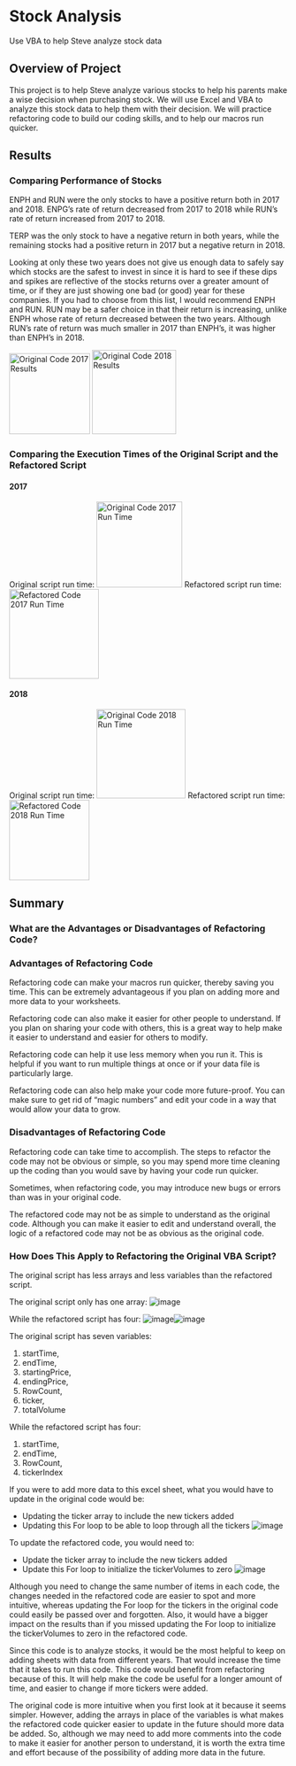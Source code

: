 # Stock Analysis
Use VBA to help Steve analyze stock data
## Overview of Project
This project is to help Steve analyze various stocks to help his parents make a wise decision when purchasing stock. We will use Excel and VBA to analyze this stock data to help them with their decision. We will practice refactoring code to build our coding skills, and to help our macros run quicker.
## Results
### Comparing Performance of Stocks
ENPH and RUN were the only stocks to have a positive return both in 2017 and 2018. ENPG’s rate of return decreased from 2017 to 2018 while RUN’s rate of return increased from 2017 to 2018. 

TERP was the only stock to have a negative return in both years, while the remaining stocks had a positive return in 2017 but a negative return in 2018.

Looking at only these two years does not give us enough data to safely say which stocks are the safest to invest in since it is hard to see if these dips and spikes are reflective of the stocks returns over a greater amount of time, or if they are just showing one bad (or good) year for these companies. If you had to choose from this list, I would recommend ENPH and RUN. RUN may be a safer choice in that their return is increasing, unlike ENPH whose rate of return decreased between the two years. Although RUN’s rate of return was much smaller in 2017 than ENPH’s, it was higher than ENPH’s in 2018.

<img width="146" alt="Original Code 2017 Results" src="https://user-images.githubusercontent.com/102273449/167485917-d89920fb-ec95-45cd-9a05-142c324f37d6.png">
<img width="152" alt="Original Code 2018 Results" src="https://user-images.githubusercontent.com/102273449/167485927-a5f3a6c2-eb9b-49b9-ba9d-2b93a68d1955.png">

### Comparing the Execution Times of the Original Script and the Refactored Script
#### 2017
Original script run time: <img width="155" alt="Original Code 2017 Run Time" src="https://user-images.githubusercontent.com/102273449/167486081-902b351d-dab3-466a-8aa8-9dd298492e8f.png">
Refactored script run time: <img width="162" alt="Refactored Code 2017 Run Time" src="https://user-images.githubusercontent.com/102273449/167486133-0c5dde90-4cfd-4f3f-ab86-e289a767dc34.png">
#### 2018
Original script run time: <img width="161" alt="Original Code 2018 Run Time" src="https://user-images.githubusercontent.com/102273449/167486196-b4e58dea-2a3c-4881-bb7c-f278970a27f6.png">
Refactored script run time: <img width="145" alt="Refactored Code 2018 Run Time" src="https://user-images.githubusercontent.com/102273449/167486219-35bf493d-14bc-4b1c-9c3b-d35d3770512f.png">
## Summary
### What are the Advantages or Disadvantages of Refactoring Code?
### Advantages of Refactoring Code
Refactoring code can make your macros run quicker, thereby saving you time. This can be extremely advantageous if you plan on adding more and more data to your worksheets.

Refactoring code can also make it easier for other people to understand. If you plan on sharing your code with others, this is a great way to help make it easier to understand and easier for others to modify.

Refactoring code can help it use less memory when you run it. This is helpful if you want to run multiple things at once or if your data file is particularly large.

Refactoring code can also help make your code more future-proof. You can make sure to get rid of “magic numbers” and edit your code in a way that would allow your data to grow.

### Disadvantages of Refactoring Code
Refactoring code can take time to accomplish. The steps to refactor the code may not be obvious or simple, so you may spend more time cleaning up the coding than you would save by having your code run quicker.

Sometimes, when refactoring code, you may introduce new bugs or errors than was in your original code.

The refactored code may not be as simple to understand as the original code. Although you can make it easier to edit and understand overall, the logic of a refactored code may not be as obvious as the original code.

### How Does This Apply to Refactoring the Original VBA Script?
The original script has less arrays and less variables than the refactored script.

The original script only has one array: ![image](https://user-images.githubusercontent.com/102273449/167486610-4000ff38-d93e-4911-90c5-941611a32206.png)

While the refactored script has four: ![image](https://user-images.githubusercontent.com/102273449/167486658-52cce03f-96ac-42a0-82a2-b1ebe2deb60a.png)![image](https://user-images.githubusercontent.com/102273449/167486685-42665bf5-e8a6-4d9f-9787-7dba20d214c9.png)

The original script has seven variables: 
1) startTime, 
2) endTime, 
3) startingPrice, 
4) endingPrice, 
5) RowCount, 
6) ticker, 
7) totalVolume

While the refactored script has four: 
1) startTime, 
2) endTime, 
3) RowCount, 
4) tickerIndex

If you were to add more data to this excel sheet, what you would have to update in the original code would be:
- Updating the ticker array to include the new tickers added
- Updating this For loop to be able to loop through all the tickers ![image](https://user-images.githubusercontent.com/102273449/167486942-8bdf9478-d6a3-4355-a6fd-f3206f27c98e.png)

To update the refactored code, you would need to:
- Update the ticker array to include the new tickers added
- Update this For loop to initialize the tickerVolumes to zero ![image](https://user-images.githubusercontent.com/102273449/167487039-37f4868a-4c84-4804-8a4b-76db311a35f1.png)

Although you need to change the same number of items in each code, the changes needed in the refactored code are easier to spot and more intuitive, whereas updating the For loop for the tickers in the original code could easily be passed over and forgotten. Also, it would have a bigger impact on the results than if you missed updating the For loop to initialize the tickerVolumes to zero in the refactored code.

Since this code is to analyze stocks, it would be the most helpful to keep on adding sheets with data from different years. That would increase the time that it takes to run this code. This code would benefit from refactoring because of this. It will help make the code be useful for a longer amount of time, and easier to change if more tickers were added.

The original code is more intuitive when you first look at it because it seems simpler. However, adding the arrays in place of the variables is what makes the refactored code quicker easier to update in the future should more data be added. So, although we may need to add more comments into the code to make it easier for another person to understand, it is worth the extra time and effort because of the possibility of adding more data in the future.
